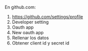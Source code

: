 
En github.com:
1. https://github.com/settings/profile
2. Developer setting
3. Oauth app
4. New oauth app
5. Rellenar los datos
6. Obtener client id y secret id


